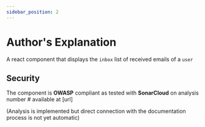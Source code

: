 ```yaml
---
sidebar_position: 2
---
```


# Author's Explanation

 A react component that displays the `inbox` list of received emails of a `user`

 ## Security

 The component is **OWASP** compliant as tested with **SonarCloud** on analysis number # available at [url]

 (Analysis is implemented but direct connection with the documentation process is not yet automatic)

 